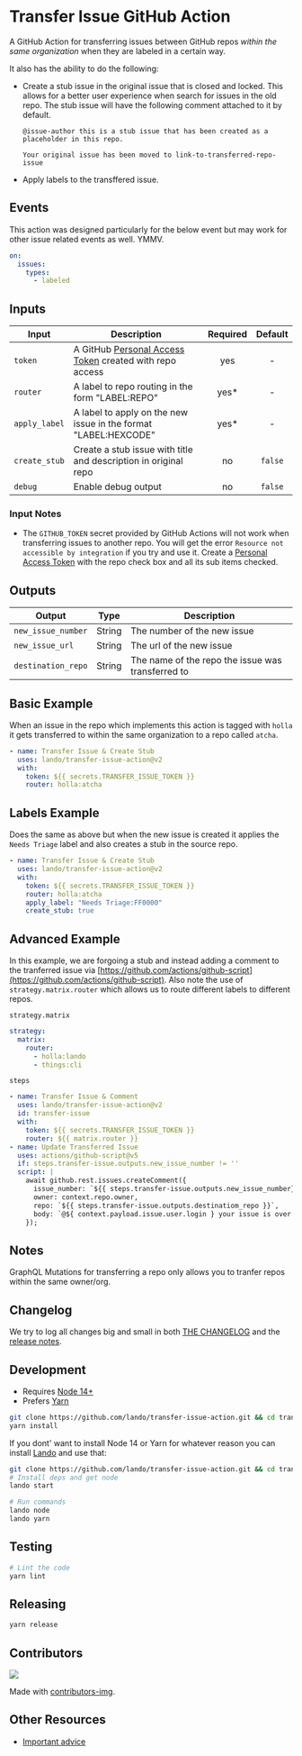 # Transfer Issue GitHub Action

A GitHub Action for transferring issues between GitHub repos _within the same organization_ when they are labeled in a certain way.

It also has the ability to do the following:

* Create a stub issue in the original issue that is closed and locked.  This allows for a better user experience when search for issues in the old repo.  The stub issue will have the following comment attached to it by default.

  ```
  @issue-author this is a stub issue that has been created as a placeholder in this repo.

  Your original issue has been moved to link-to-transferred-repo-issue
  ```

* Apply labels to the transffered issue.

## Events

This action was designed particularly for the below event but may work for other issue related events as well. YMMV.

```yaml
on:
  issues:
    types:
      - labeled
```

## Inputs

Input | Description | Required | Default |
----------|-------------|:----------:|:-------:|
| `token` | A GitHub [Personal Access Token](https://docs.github.com/en/authentication/keeping-your-account-and-data-secure/creating-a-personal-access-token) created with repo access | yes | - |
| `router` | A label to repo routing in the form "LABEL:REPO" | yes* |-|
| `apply_label` | A label to apply on the new issue in the format "LABEL:HEXCODE" | yes* |-|
| `create_stub` | Create a stub issue with title and description in original repo | no | `false` |
| `debug` | Enable debug output | no | `false` |

### Input Notes

* The `GITHUB_TOKEN` secret provided by GitHub Actions will not work when transferring issues to another repo.  You will get the error `Resource not accessible by integration` if you try and use it.  Create a [Personal Access Token](https://docs.github.com/en/authentication/keeping-your-account-and-data-secure/creating-a-personal-access-token) with the repo check box and all its sub items checked.

## Outputs

Output | Type | Description |
----------|-------------|------------|
| `new_issue_number` | String | The number of the new issue |
| `new_issue_url` | String | The url of the new issue |
| `destination_repo` | String | The name of the repo the issue was transferred to |

## Basic Example

When an issue in the repo which implements this action is tagged with `holla` it gets transferred to within the same organization to a repo called `atcha`.

```yaml
- name: Transfer Issue & Create Stub
  uses: lando/transfer-issue-action@v2
  with:
    token: ${{ secrets.TRANSFER_ISSUE_TOKEN }}
    router: holla:atcha
```

## Labels Example

Does the same as above but when the new issue is created it applies the `Needs Triage` label and also creates a stub in the source repo.

```yaml
- name: Transfer Issue & Create Stub
  uses: lando/transfer-issue-action@v2
  with:
    token: ${{ secrets.TRANSFER_ISSUE_TOKEN }}
    router: holla:atcha
    apply_label: "Needs Triage:FF0000"
    create_stub: true
```

## Advanced Example

In this example, we are forgoing a stub and instead adding a comment to the tranferred issue via [https://github.com/actions/github-script](https://github.com/actions/github-script). Also note the use of `strategy.matrix.router` which allows us to route different labels to different repos.

`strategy.matrix`
```yaml
strategy:
  matrix:
    router:
      - holla:lando
      - things:cli
```

`steps`
```yaml
- name: Transfer Issue & Comment
  uses: lando/transfer-issue-action@v2
  id: transfer-issue
  with:
    token: ${{ secrets.TRANSFER_ISSUE_TOKEN }}
    router: ${{ matrix.router }}
- name: Update Transferred Issue
  uses: actions/github-script@v5
  if: steps.transfer-issue.outputs.new_issue_number != ''
  script: |
    await github.rest.issues.createComment({
      issue_number: `${{ steps.transfer-issue.outputs.new_issue_number}}`,
      owner: context.repo.owner,
      repo: `${{ steps.transfer-issue.outputs.destinatiom_repo }}`,
      body: `@${ context.payload.issue.user.login } your issue is over here now!`
    });
```

## Notes

GraphQL Mutations for transferring a repo only allows you to tranfer repos within the same owner/org.

## Changelog

We try to log all changes big and small in both [THE CHANGELOG](https://github.com/lando/transfer-issue-action/blob/main/CHANGELOG.md) and the [release notes](https://github.com/lando/transfer-issue-action/releases).

## Development

* Requires [Node 14+](https://nodejs.org/dist/latest-v14.x/)
* Prefers [Yarn](https://classic.yarnpkg.com/lang/en/docs/install)

```bash
git clone https://github.com/lando/transfer-issue-action.git && cd transfer-issue-action
yarn install
```

If you dont' want to install Node 14 or Yarn for whatever reason you can install [Lando](https://docs.lando.dev/basics/installation.html) and use that:

```bash
git clone https://github.com/lando/transfer-issue-action.git && cd transfer-issue-action
# Install deps and get node
lando start

# Run commands
lando node
lando yarn
```

## Testing

```bash
# Lint the code
yarn lint
```

## Releasing

```bash
yarn release
```

## Contributors

<a href="https://github.com/lando/transfer-issue-action/graphs/contributors">
  <img src="https://contrib.rocks/image?repo=lando/transfer-issue-action" />
</a>

Made with [contributors-img](https://contrib.rocks).

## Other Resources

* [Important advice](https://www.youtube.com/watch?v=WA4iX5D9Z64)
